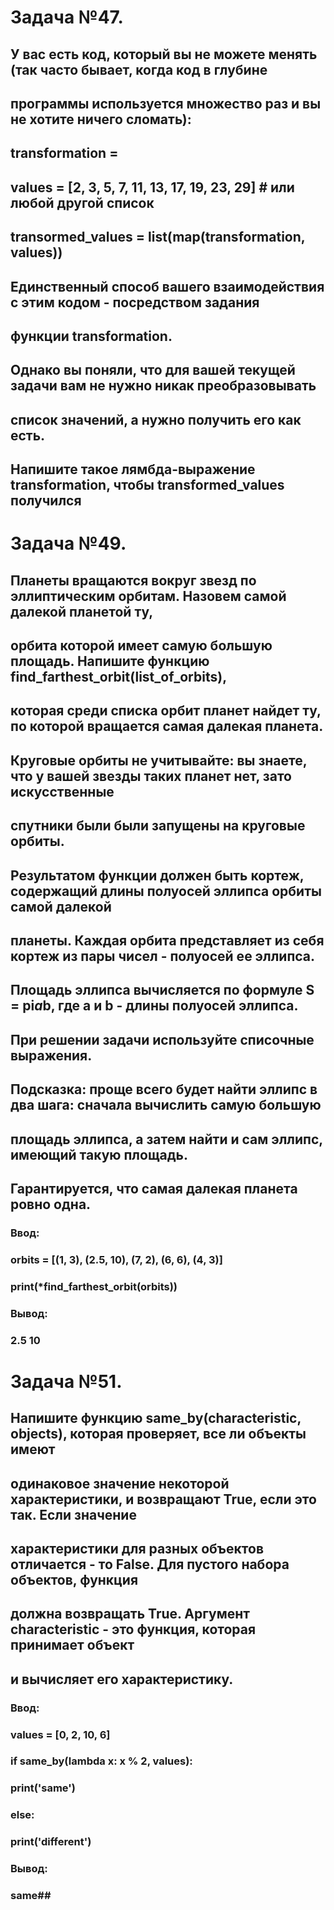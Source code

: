 # Задача №47. 
## У вас есть код, который вы не можете менять (так часто бывает, когда код в глубине
## программы используется множество раз и вы не хотите ничего сломать):
## transformation = <???>
## values = [2, 3, 5, 7, 11, 13, 17, 19, 23, 29] # или любой другой список
## transormed_values = list(map(transformation, values))
## Единственный способ вашего взаимодействия с этим кодом - посредством задания
## функции transformation.
## Однако вы поняли, что для вашей текущей задачи вам не нужно никак преобразовывать
## список значений, а нужно получить его как есть.
## Напишите такое лямбда-выражение transformation, чтобы transformed_values получился


# Задача №49. 
## Планеты вращаются вокруг звезд по эллиптическим орбитам. Назовем самой далекой планетой ту,
## орбита которой имеет самую большую площадь. Напишите функцию find_farthest_orbit(list_of_orbits),
## которая среди списка орбит планет найдет ту, по которой вращается самая далекая планета.
## Круговые орбиты не учитывайте: вы знаете, что у вашей звезды таких планет нет, зато искусственные 
## спутники были были запущены на круговые орбиты.
## Результатом функции должен быть кортеж, содержащий длины полуосей эллипса орбиты самой далекой
## планеты. Каждая орбита представляет из себя кортеж из пары чисел - полуосей ее эллипса.
## Площадь эллипса вычисляется по формуле S = pi*a*b, где a и b - длины полуосей эллипса.
## При решении задачи используйте списочные выражения.
## Подсказка: проще всего будет найти эллипс в два шага: сначала вычислить самую большую 
## площадь эллипса, а затем найти и сам эллипс, имеющий такую площадь.
## Гарантируется, что самая далекая планета ровно одна.

### Ввод:
### orbits = [(1, 3), (2.5, 10), (7, 2), (6, 6), (4, 3)]
### print(*find_farthest_orbit(orbits))

### Вывод:
### 2.5  10

# Задача №51. 
## Напишите функцию same_by(characteristic, objects), которая проверяет, все ли объекты имеют
## одинаковое значение некоторой характеристики, и возвращают True, если это так. Если значение
## характеристики для разных объектов отличается - то False. Для пустого набора объектов, функция
## должна возвращать True. Аргумент characteristic - это функция, которая принимает объект
## и вычисляет его характеристику.

### Ввод: 
### values = [0, 2, 10, 6] 
### if same_by(lambda x: x % 2, values):
###  print('same')
### else:
###  print('different')

### Вывод:
### same##
#